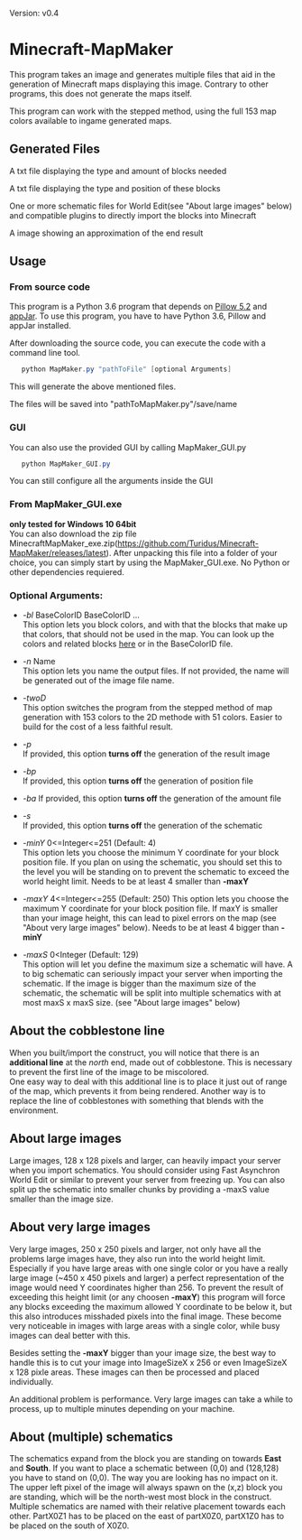 Version: v0.4

# Minecraft-MapMaker

This program takes an image and generates multiple files that aid in the generation of Minecraft maps displaying
this image. Contrary to other programs, this does not generate the maps itself.

This program can work with the stepped method, using the full 153 map colors available to
ingame generated maps.

## Generated Files

   A txt file displaying the type and amount of blocks needed

   A txt file displaying the type and position of these blocks

   One or more schematic files for World Edit(see "About large images" below) and compatible plugins to directly import the blocks into Minecraft

   A image showing an approximation of the end result
   
## Usage

### From source code
This program is a Python 3.6 program that depends on [Pillow 5.2](https://pillow.readthedocs.io/en/5.2.x/) and
[appJar](http://appjar.info/).
To use this program, you have to have Python 3.6, Pillow and appJar installed.

After downloading the source code, you can execute the code with a command line tool.
```powershell
   python MapMaker.py "pathToFile" [optional Arguments]
```   
This will generate the above mentioned files. 

The files will be saved into "pathToMapMaker.py"/save/name

### GUI
You can also use the provided GUI by calling MapMaker_GUI.py
```powershell
   python MapMaker_GUI.py
```   
You can still configure all the arguments inside the GUI

### From MapMaker_GUI.exe
**only tested for Windows 10 64bit**  
You can also download the zip file MinecraftMapMaker_exe.zip(https://github.com/Turidus/Minecraft-MapMaker/releases/latest). After
unpacking this file into a folder of your choice, you can simply start by using the MapMaker_GUI.exe.
No Python or other dependencies requiered.

### Optional Arguments:

+ *-bl* BaseColorID BaseColorID ...  
  This option lets you block colors, and with that the blocks that make up that colors, that should not be used in the map.
  You can look up the colors and related blocks [here](https://minecraft.gamepedia.com/Map_item_format) or in the BaseColorID file.
      
+ *-n* Name  
  This option lets you name the output files. If not provided, the name will be generated out of the image file name.
  
+ *-twoD*  
  This option switches the program from the stepped method of map generation with 153 colors to the 2D methode with 51 colors.
  Easier to build for the cost of a less faithful result.
  
+ *-p*  
   If provided, this option **turns off** the generation of the result image

+ *-bp*  
   If provided, this option **turns off** the generation of position file
   
+ *-ba*
   If provided, this option **turns off** the generation of the amount file
   
+ *-s*  
   If provided, this option **turns off** the generation of the schematic
   
+ *-minY* 0<=Integer<=251  (Default: 4)  
   This option lets you choose the minimum Y coordinate for your block position file. If you plan on using the schematic,
   you should set this to the level you will be standing on to prevent the schematic to exceed the world height limit.
   Needs to be at least 4 smaller than **-maxY**
   
+ *-maxY* 4<=Integer<=255  (Default: 250)
   This option lets you choose the maximum Y coordinate for your block position file. If maxY is smaller than your image height,
   this can lead to pixel errors on the map (see "About very large images" below). Needs to be at least 4 bigger than **-minY**
   
+ *-maxS* 0<Integer (Default: 129)  
   This option will let you define the maximum size a schematic will have. A to big schematic can seriously impact your server
   when importing the schematic. If the image is bigger than the maximum size of the schematic, the schematic will be split
   into multiple schematics with at most maxS x maxS size. (see "About large images" below)

## About the cobblestone line
When you built/import the construct, you will notice that
there is an **additional line** at the *north* end, made out of cobblestone. This is necessary to prevent
the first line of the image to be miscolored.  
One easy way to deal with this additional line is to place it just out of range of the map, which prevents it from being rendered.
Another way is to replace the line of cobblestones with something that blends with the environment.

## About large images
Large images, 128 x 128 pixels and larger, can heavily impact your server when you import schematics. You should consider using Fast
Asynchron World Edit or similar to prevent your server from freezing up. You can also split up the schematic into smaller chunks
by providing a -maxS value smaller than the image size.

## About very large images
Very large images, 250 x 250 pixels and larger, not only have all the problems large images have,
they also run into the world height limit. Especially if you have large areas with one single color or you have a really large image
(~450 x 450 pixels and larger) a perfect representation of the image would need Y coordinates higher than 256. To prevent the result 
of exceeding this height limit (or any choosen **-maxY**) this program will force any blocks exceeding the maximum allowed Y coordinate
to be below it, but this also introduces misshaded pixels into the final image. These become very noticeable in images with large areas
with a single color, while busy images can deal better with this.

Besides setting the **-maxY** bigger than your image size, the best way to handle this is to cut your image into ImageSizeX x 256 or
even ImageSizeX x 128 pixle areas. These images can then be processed and placed individually.

An additional problem is performance. Very large images can take a while to process, up to multiple minutes depending on your machine.

## About (multiple) schematics
The schematics expand from the block you are standing on towards **East** and **South**. If you want to place a schematic between (0,0)
and (128,128) you have to stand on (0,0). The way you are looking has no impact on it. The upper left pixel of the image will always
spawn on the (x,z) block you are standing, which will be the north-west most block in the construct.
Multiple schematics are named with their relative placement towards each other. PartX0Z1 has to be placed on the east of partX0Z0, 
partX1Z0 has to be placed on the south of X0Z0.
